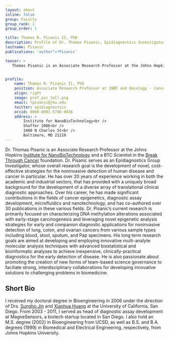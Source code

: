 ```yaml
---
layout: about
inline: false
group: Faculty
group_rank: 1
group_order: 1

title: Thomas R. Pisanic II, PhD
description: Profile of Dr. Thomas Pisanic, Epidiagnostics Investigator.
lastname: Pisanic
publications: 'author^=*Pisanic'

teaser: >
   Thomas Pisanic is an Associate Research Professor at the Johns Hopkins Institute for NanoBioTechnology and BTC Scientist for the Break Through Cancer foundation. His research focuses on the development of molecular analysis methods that leverage advanced microfluidic technologies, as well as bespoke bioinformatic tools to elucidate the epigenetics of carcinogenesis and to translate this knowledge into new approaches for cancer diagnostics.


profile:
    name: Thomas R. Pisanic II, PhD
    position: Associate Research Professor at INBT and Oncology - Cancer Genetics and Epigenetics<br /> Break Through Cancer Scientist
    align: right 
    image: prof_pic_tall.png
    email: tpisanic@jhu.edu
    twitter: epidiagnostics
    orcid: 0000-0001-5796-0836
    address: >
        Institute for NanoBioTechnology<br />
        Shaffer 200E<br />
        3400 N Charles St<br />        
        Baltimore, MD 21218
---
```


Dr. Thomas Pisanic is an Associate Research Professor at the Johns Hopkins <a href="https://inbt.jhu.edu"> Institute for NanoBioTechnology</a> and a BTC Scientist in the <a href="https://breakthroughcancer.org/">Break Through Cancer</a> foundation. Dr. Pisanic serves as an Epidiagnostics Group Investigator, whose overall research goal is the development of novel, cost-effective strategies for the noninvasive detection of human disease and cancer in particular. He has over 20 years of experience working in both the academic and industrial sectors, that has provided with a uniquely broad background for the development of a diverse array of translational clinical diagnostic approaches. Over his career, he has made significant contributions in the fields of cancer epigenetics, diagnostic assay development, microfluidics and nanotechnology, and has co-authored over 30 publications in these various fields. Dr. Pisanic’s current research is primarily focused on characterizing DNA methylation alterations associated with early-stage carcinogenesis and leveraging novel epigenetic analysis strategies for early and companion diagnostic applications for noninvasive detection of lung, colon, and ovarian cancers from various sample types including blood, stool, sputum, and Pap specimens. His long term research goals are aimed at developing and employing innovative multi-analyte molecular analysis techniques with advanced biostatistical and bioinformatic analyses to achieve inexpensive, clinically-practical diagnostics for the early detection of disease. He is also passionate about promoting the creation of new forms of team-based science governance to faciliate strong, interdisciplinary collaborations for developing innovative solutions to challenging problems in biomedicine.


## Short Bio

I received my doctoral degree in Bioengineering in 2006 under the direction of Drs. <a href = "http://newmaeweb.ucsd.edu/groups/sujin/jin.html">Sungho Jin</a> and <a href="https://genomics.eng.ucsd.edu/">Xiaohua Huang</a> at the University of California, San Diego. From 2003 - 2011, I served as head of diagnostic assay development at MagneSensors, a biotech startup located in San Diego. I also hold an M.S. degree (2002) in Bioengineering from UCSD, as well as B.S. and B.A. degrees (1999) in Biomedical and Electrical Engineering, respectively, from Johns Hopkins University.

